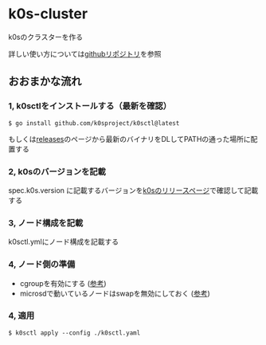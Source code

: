 # k0s-cluster
k0sのクラスターを作る

詳しい使い方については[githubリポジトリ](https://github.com/k0sproject/k0sctl)を参照

## おおまかな流れ

### 1, k0sctlをインストールする（最新を確認）
```
$ go install github.com/k0sproject/k0sctl@latest
```

もしくは[releases](https://github.com/k0sproject/k0sctl/releases)のページから最新のバイナリをDLしてPATHの通った場所に配置する

### 2, k0sのバージョンを記載

spec.k0s.version に記載するバージョンを[k0sのリリースページ](https://github.com/k0sproject/k0s/releases)で確認して記載する

### 3, ノード構成を記載

k0sctl.ymlにノード構成を記載する

### 4, ノード側の準備

- cgroupを有効にする ([参考](https://zenn.dev/link/comments/18ff5c881781be))
- microsdで動いているノードはswapを無効にしておく ([参考](https://letraspberry.hatenablog.com/entry/2021/02/12/233725#2-swap%E3%81%AE%E7%84%A1%E5%8A%B9%E5%8C%96))

### 4, 適用

```
$ k0sctl apply --config ./k0sctl.yaml
```
